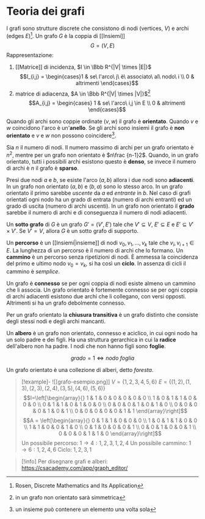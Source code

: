 # Teoria dei grafi

I grafi sono strutture discrete che consistono di nodi (vertices, $V$) e archi (edges $E$)[^1]. Un grafo $G$ è la coppia di [[Insiemi]] $$G = (V, E)$$
Rappresentazione:

1. [[Matrice]] di incidenza, $I \in \Bbb R^{|V| \times |E|}$ $$I_{i,j} = \begin{cases}1 & se\ l'arco\ j\ è\ associato\ al\ nodo\ i \\ 0 & altrimenti \end{cases}$$
2. matrice di adiacenza, $A \in \Bbb R^{|V| \times |V|}$[^2] $$A_{i,j} = \begin{cases} 1 & se\ l'arco\ i,j \in E \\ 0 & altrimenti \end{cases}$$

Quando gli archi sono coppie ordinate $(v,w)$ il grafo è **orientato**. Quando $v$ e $w$ coincidono l'arco è un'**anello**. Se gli archi sono insiemi il grafo è **non orientato** e $v$ e $w$ non possono coincidere[^3].

Sia $n$ il numero di nodi. Il numero massimo di archi per un grafo orientato è $n^2$, mentre per un grafo non orientato è $n\frac {n-1}2$. Quando, in un grafo orientato, tutti i possibili archi esistono questo è **denso**, se invece il numero di archi è $n$ il grafo è **sparso**.

Presi due nodi $a$ e $b$, se esiste l'arco $(a,b)$ allora i due nodi sono **adiacenti**. In un grafo non orientato $(a,b)$ e $(b,a)$ sono lo stesso arco. In un grafo orientato il primo sarebbe *uscente* da $a$ ed *entrante* in $b$. Nel caso di grafi orientati ogni nodo ha un grado di entrata (numero di archi entranti) ed un grado di uscita (numero di archi uscenti). In un grafo non orientato il **grado** sarebbe il numero di archi e di conseguenza il numero di nodi adiacenti.

Un **sotto grafo** di $G$ è un grafo $G' = (V', E')$ tale che $V' \subseteq V$, $E' \subseteq E$ e $E' \subseteq V' \times V'$. Se $V' = V$, allora $G$ è un sotto grafo di supporto.

Un **percorso** è un [[Insiemi|insieme]] di nodi $v_0, v_1, \ldots, v_k$ tale che $v_i, v_{i + 1} \in E$. La lunghezza di un percorso è il numero di archi che lo formano. Un **cammino** è un percorso senza ripetizioni di nodi. È ammessa la coincidenza del primo e ultimo nodo $v_0 = v_k$, si ha così un **ciclo**. In assenza di cicli il cammino è *semplice*.

Un grafo è **connesso** se per ogni coppia di nodi esiste almeno un cammino che li associa. Un grafo orientato è fortemente connesso se per ogni coppia di archi adiacenti esistono due archi che li collegano, con versi opposti. Altrimenti si ha un grafo debolmente connesso.

Per un grafo orientato la **chiusura transitiva** è un grafo distinto che consiste degli stessi nodi e degli archi mancanti.

Un **albero** è un grafo non orientato, connesso e aciclico, in cui ogni nodo ha un solo padre e dei figli. Ha una struttura gerarchica in cui la **radice** dell'albero non ha padre. I nodi che non hanno figli sono **foglie**.

$$grado = 1 \iff nodo\ foglia$$

Un grafo orientato è una collezione di alberi, detto *foresta*.


> [!example]-
> ![[grafo-esempio.png]]
> $V = \{1, 2, 3, 4, 5, 6\}$
> $E=\{(1, 2), (1, 3), (2, 3), (2, 4), (3, 5), (4, 6), (5, 6)\}$
> $$I=\left[\begin{array}{} 1 & 1 & 0 & 0 & 0 & 0 & 0  \\ 1 & 0 & 1 & 1 & 0 & 0 & 0 \\ 0 & 1 & 1 & 0 & 1 & 0 & 0 \\ 0 &  0 & 0 & 1 & 0 & 1 & 0  \\ 0 & 0 & 0 & 0 & 1 & 0 & 1 \\ 0 & 0 & 0 & 0 & 0 & 1 & 1 \end{array}\right]$$
> $$A = \left[\begin{array}{} 0 & 1 & 1 & 0 & 0 & 0 \\ 1 & 0 & 1 & 1 & 0 & 0 \\ 1 & 1 & 0 & 0 & 1 & 0 \\ 0 & 1 & 0 & 0 & 0 & 1 \\ 0 & 0 & 1 & 0 & 0 & 1 \\ 0 & 0 & 0 & 1 & 1 & 0 \end{array}\right]$$
> Un possibile percorso: $1 \to 4 : 1, 2, 3, 1, 2, 4$
> Un possibile cammino: $1 \to 6 : 1, 2, 4, 6$
> Ciclo: $1, 2, 3, 1$

> [!info] Per disegnare grafi e alberi: https://csacademy.com/app/graph_editor/

[^1]: Rosen, Discrete Mathematics and Its Application
[^2]: in un grafo non orientato sarà simmetrica
[^3]: un insieme può contenere un elemento una volta sola